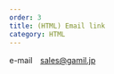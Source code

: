 ```yaml
---
order: 3
title: (HTML) Email link
category: HTML
---
```


e-mail　<a href="mailto:sales@gmail.jp">sales@gamil.jp</a>
